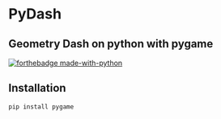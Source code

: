 # PyDash
## Geometry Dash on python with pygame




[![forthebadge made-with-python](http://ForTheBadge.com/images/badges/made-with-python.svg)](https://www.python.org/)


## Installation
```
pip install pygame
```

